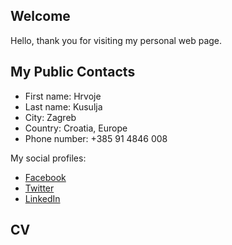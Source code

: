 ## Welcome

Hello, thank you for visiting my personal web page.

## My Public Contacts
* First name: Hrvoje
* Last name: Kusulja
* City: Zagreb
* Country: Croatia, Europe
* Phone number: +385 91 4846 008

My social profiles:
* [Facebook](https://www.facebook.com/hkusulja)
* [Twitter](https://twitter.com/hkusulja)
* [LinkedIn](https://www.linkedin.com/in/hrvojekusulja/)

## CV

